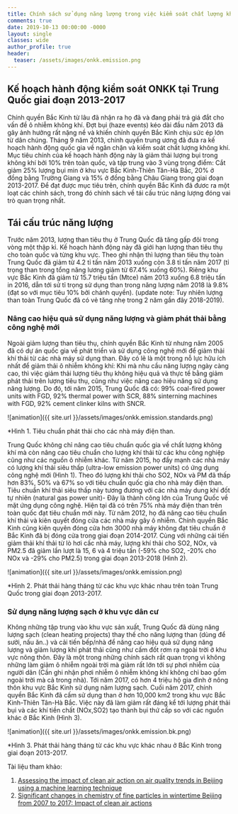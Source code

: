 ```yaml
---
title: Chính sách sử dụng năng lượng trong việc kiểm soát chất lượng không khí tại Trung Quốc (Clean Air Action Plan 2013-2017)
comments: true
date: 2019-10-13 00:00:00 -0000
layout: single
classes: wide
author_profile: true
header:
  teaser: /assets/images/onkk.emission.png
---
```


## Kế hoạch hành động kiểm soát ONKK tại Trung Quốc giai đoạn 2013-2017

Chính quyền Bắc Kinh từ lâu đã nhận ra họ đã và đang phải trả giá đắt cho vấn đề ô nhiễm không khí. Đợt bụi (haze events) kéo dài đầu năm 2013 đã gây ảnh hưởng rất nặng nề và khiến chính quyền Bắc Kinh chịu sức ép lớn từ dân chúng. 
Tháng 9 năm 2013, chính quyền trung ương đã đưa ra kế hoạch hành động quốc gia về ngăn chặn và kiểm soát chất lượng không khí.
Mục tiêu chính của kế hoạch hành động này là giảm thải lượng bụi trong không khí bởi 10% trên toàn quốc, và tập trung vào 3 vùng trọng điểm: 
Cắt giảm 25% lượng bụi min ở khu vực Bắc Kinh-Thiên Tân-Hà Bắc, 20% ở đồng bằng Trường Giang và 15% ở đồng bằng Châu Giang trong giai đoạn 2013-2017.
Để đạt được mục tiêu trên, chính quyền Bắc Kinh đã đươc ra một loạt các chính sách, trong đó chính sách về tái cấu trúc năng lượng đóng vai trò quan trọng nhất. 

## Tái cấu trúc năng lượng

Trước năm 2013, lượng than tiêu thụ ở Trung Quốc đã tăng gấp đôi trong vòng một thập kỉ. Kế hoạch hành động này đã giới hạn lượng than tiêu thụ cho toàn quốc và từng khu vực. 
Theo ghi nhận thì lượng than tiêu thụ toàn Trung Quốc đã giảm từ 4.2 tỉ tấn năm 2013 xuống còn 3.8 tỉ tấn năm 2017 (tỉ trọng than trong tổng năng lương giảm từ 67.4% xuống 60%). 
Riêng khu vực Bắc Kinh đã giảm từ 15.7 triệu tấn (Mtce) năm 2013 xuống 6.8 triệu tấn in 2016, dẫn tới sử tỉ trọng sử dụng than trong năng lượng năm 2018 là 9.8% (đạt so với mục tiêu 10% bởi chánh quyền).
(update note: Tuy nhiên lượng than toàn Trung Quốc đã có vẻ tăng nhẹ trong 2 năm gần đây 2018-2019).

### Nâng cao hiệu quả sử dụng năng lượng và giảm phát thải bằng công nghệ mới

Ngoài giảm lượng than tiêu thụ, chính quyền Bắc Kinh từ nhưng năm 2005 đã có dự án quốc gia về phát triển và sử dụng công nghệ mới để giảm thải khí thải từ các nhà máy sử dụng than.
Đây có lẽ là một trong nỗ lực hữu ích nhất để giảm thải ô nhiễm không khí: Khi mà nhu cầu năng lượng ngày càng cao, thì việc giảm thải lượng tiêu thụ không hiệu quả và thực tế bằng giảm phát thải trên lượng tiêu thụ,
cũng như việc nâng cao hiệu năng sử dụng năng lượng. 
Do đó, tới năm 2015, Trung Quốc đã có: 99% coal-fired power units with FGD, 92% thermal power with SCR, 88% sinterning machines with FGD, 92% cement clinker kilns with SNCR. 

![animation]({{ site.url }}/assets/images/onkk.emission.standards.png) 

*Hình 1. Tiêu chuẩn phát thải cho các nhà máy điện than.

Trung Quốc không chỉ nâng cao tiêu chuẩn quốc gia về chất lượng không khí mà còn nâng cao tiêu chuẩn cho lượng khí thải từ các khu công nghiệp cũng như các nguồn ô nhiễm khác. 
Từ năm 2015, họ đẩy mạnh các nhà máy có lượng khí thải siêu thấp (ultra-low emission power units) có ứng dụng công nghệ mới (Hình 1). 
Theo đó lượng khí thải cho SO2, NOx và PM đã thấp hơn 83%, 50% và 67% so với tiêu chuẩn quốc gia cho nhà máy điện than. 
Tiêu chuẩn khí thải siêu thấp này tương đương với các nhà máy dung khí đốt tự nhiên (natural gas power unit)- Đây là thành công lớn của Trung Quốc về mặt ứng dụng công nghệ. 
Hiện tại đã có trên 75% nhà máy điện than trên toàn quốc đạt tiêu chuẩn mới này. 
Từ năm 2012, họ đã nâng cao tiêu chuẩn khí thải và kiên quyết đóng cửa các nhà máy gây ô nhiễm.
Chính quyền Bắc Kinh cũng kiên quyên đóng cửa hơn 3000 nhà máy không đạt tiêu chuẩn ở Bắc Kinh đã bị đóng cửa trong giai đoạn 2014-2017. 
Cùng với những cải tiến giảm thải khí thải từ lò hơi cấc nhà máy,
lượng khí thải cho SO2, NOx, và PM2.5 đã giảm lần lượt là 15, 6 và 4 triệu tấn (-59% cho SO2, -20% cho NOx và -29% cho PM2.5) trong giai đoạn 2013-2018 (Hình 2). 

![animation]({{ site.url }}/assets/images/onkk.emission.png) 

*Hình 2. Phát thải hàng tháng từ các khu vực khác nhau trên toàn Trung Quốc trong giai đoạn 2013-2017.

### Sử dụng năng lượng sạch ở khu vực dân cư

Không những tập trung vào khu vực sản xuất, Trung Quốc đã dùng năng lượng sạch (clean heating projects) thay thế cho năng lượng than (dùng để sưởi, nấu ăn..) và cải tiến bếp/nhà để năng cao hiệu quả sử dụng năng lượng 
và giảm lượng khí phát thải cũng như cấm đốt rơm rạ ngoài trời ở khu vực nông thôn. 
Đây là một trong những chính sách rất quan trọng vì không những làm giảm ô nhiễm ngoài trời mà giảm rất lớn tới sự phơi nhiễm của người dân (Cần ghi nhận phơi nhiễm ô nhiễm không khí không chỉ bao gồm ngoài trời mà cả trong nhà).
Tới năm 2017, có hơn 4 triệu hộ gia đình ở nông thôn khu vực Bắc Kinh sử dụng năm lượng sạch. 
Cuối năm 2017, chính quyền Bắc Kinh đã cấm sử dụng than ở hơn 10,000 km2 trong khu vực Bắc Kinh-Thiên Tân-Hà Bắc.
Việc này đã làm giảm rất đáng kể tới lượng phát thải bụi và các khí tiền chất (NOx,SO2) tạo thành bụi thứ cấp so với các nguồn khác ở Bắc Kinh (Hình 3).

![animation]({{ site.url }}/assets/images/onkk.emission.bk.png) 

*Hình 3. Phát thải hàng tháng từ các khu vực khác nhau ở Bắc Kinh trong giai đoạn 2013-2017.

Tài liệu tham khảo:

1. [Assessing the impact of clean air action on air quality trends in Beijing using a machine learning technique](https://acp.copernicus.org/articles/19/11303/2019/)
2. [Significant changes in chemistry of fine particles in wintertime Beijing from 2007 to 2017: Impact of clean air actions](https://pubs.acs.org/doi/abs/10.1021/acs.est.9b04678)





